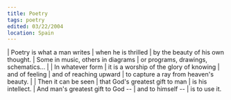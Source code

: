 ```yaml
---
title: Poetry
tags: poetry
edited: 03/22/2004
location: Spain
---
```


| Poetry is what a man writes
| when he is thrilled
| by the beauty of his own thought.
| Some in music, others in diagrams
| or programs, drawings, schematics...
|
| In whatever form
| it is a worship of the glory of knowing
| and of feeling
| and of reaching upward
| to capture a ray from heaven's beauty.
|
| Then it can be seen
| that God's greatest gift to man
| is his intellect.
| And man's greatest gift to God --
| and to himself --
| is to use it.

